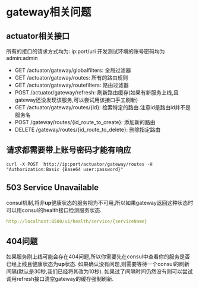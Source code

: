 # gateway相关问题

## actuator相关接口

所有的接口的请求方式均为: ip:port/uri 开发测试环境的账号密码均为admin:admin
- GET /actuator/gateway/globalfilters: 全局过滤器
- GET /actuator/gateway/routes: 所有的路由规则
- GET /actuator/gateway/routefilters: 路由过滤器
- POST /actuator/gateway/refresh: 刷新路由缓存(如果有新服务上线,且gateway还没发现该服务,可以尝试用该接口手工刷新)
- GET /actuator/gateway/routes/{id}: 检索特定的路由.注意id是路由id并不是服务名
- POST /gateway/routes/{id_route_to_create}: 添加新的路由
- DELETE /gateway/routes/{id_route_to_delete}: 删除指定路由


## 请求都需要带上账号密码才能有响应

```shell
curl -X POST  http://ip:port/actuator/gateway/routes -H "Authorization:Basic {Base64 user:password}"
```


## 503 Service Unavailable

consul机制,将非**up**健康状态的服务视为不可用,所以如果gateway返回这种状态时可以用consul的health接口检测服务状态.

```yaml
http://localhost:8500/v1/health/service/{serviceName}
```

## 404问题

如果服务刚上线可能会存在404问题,所以你需要先在consul中查看你的服务是否已经上线且健康状态为**up**状态. 如果确认没有问题,则需要等待一个consul的刷新间隔(默认是30秒,我们已经将其改为10秒).
如果过了间隔时间仍然没有则可以尝试调用refresh接口清空gateway的缓存强制刷新.